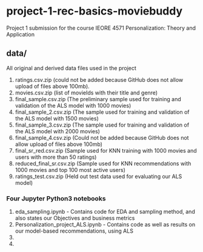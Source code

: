 # project-1-rec-basics-moviebuddy
Project 1 submission for the course IEORE 4571 Personalization: Theory and Application

## data/
All original and derived data files used in the project


1. ratings.csv.zip (could not be added because GitHub does not allow upload of files above 100mb).
2. movies.csv.zip (list of movieIds with their title and genre)
3. final_sample.csv.zip (The preliminary sample used for training and validation of the ALS model with 1000 movies)
5. final_sample_2.csv.zip (The sample used for training and validation of the ALS model with 1500 movies)
6. final_sample_3.csv.zip (The sample used for training and validation of the ALS model with 2000 movies)
7. final_sample_4.csv.zip (Could not be added because GitHub does not allow upload of files above 100mb)
7. final_sr_red.csv.zip (Sample used for KNN training with 1000 movies and users with more than 50 ratings)
8. reduced_final_sr.csv.zip (Sample used for KNN recommendations with 1000 movies and top 100 most active users)
9. ratings_test.csv.zip (Held out test data used for evaluating our ALS model)

### Four Jupyter Python3 notebooks
1. eda_sampling.ipynb - Contains code for EDA and sampling method, and also states our Objectives and business metrics
2. Personalization_project_ALS.ipynb - Contains code as well as results on our model-based recommendations, using ALS
3. 
4. 
